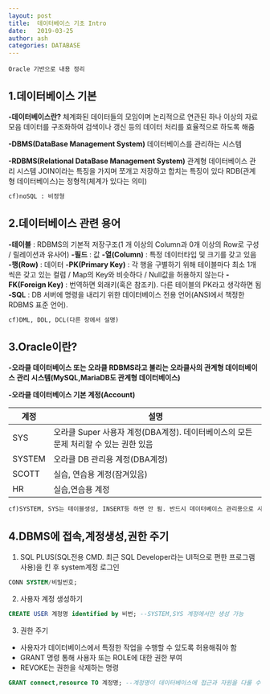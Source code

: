 ```yaml
---
layout: post
title:  데이터베이스 기초 Intro
date:   2019-03-25
author: ash
categories: DATABASE
---
```


```Oracle 기반으로 내용 정리```

## 1.데이터베이스 기본

**-데이터베이스란?**
체계화된 데이터들의 모임이며 논리적으로 연관된 하나 이상의 자료 모음
데이터를 구조화하여 검색이나 갱신 등의 데이터 처리를 효율적으로 하도록 해줌

**-DBMS(DataBase Management System)**
데이터베이스를 관리하는 시스템

**-RDBMS(Relational DataBase Management System)**
관계형 데이터베이스 관리 시스템
JOIN이라는 특징을 가지며 쪼개고 저장하고 합치는 특징이 있다
RDB(관계형 데이터베이스)는 정형적(체계가 있다는 의미)
```tex
cf)noSQL : 비정형
```

## 2.데이터베이스 관련 용어

**-테이블** : RDBMS의 기본적 저장구조(1 개 이상의 Column과 0개 이상의 Row로 구성 / 릴레이션과 유사어)
**-필드** : 값
**-열(Column)** : 특정 데이터타입 및 크기를 갖고 있음
**-행(Row)** : 데이터
**-PK(Primary Key)** : 각 행을 구별하기 위해 테이블마다 최소 1개씩은 갖고 있는 컬럼 / Map의 Key와 비슷하다 / Null값을 허용하지 않는다
**-FK(Foreign Key)** : 번역하면 외래키(혹은 참조키). 다른 테이블의 PK라고 생각하면 됨
**-SQL** : DB 서버에 명령을 내리기 위한 데이터베이스 전용 언어(ANSI에서 책정한 RDBMS 표준 언어).
```tex
cf)DML, DDL, DCL(다른 장에서 설명)
```

## 3.Oracle이란?

**-오라클 데이터베이스 또는 오라클 RDBMS라고 불리는 오라클사의 관계형 데이터베이스 관리 시스템(MySQL,MariaDB도 관계형 데이터베이스)**

**-오라클 데이터베이스 기본 계정(Account)**

| **계정** | **설명** |
|--------|--------|
| SYS | 오라클 Super 사용자 계정(DBA계정). 데이터베이스의 모든 문제 처리할 수 있는 권한 있음 |
| SYSTEM | 오라클 DB 관리용 계정(DBA계정) |
| SCOTT | 실습, 연습용 계정(잠겨있음) |
| HR | 실습,연습용 계정 |

```tex
cf)SYSTEM, SYS는 테이블생성, INSERT등 하면 안 됨. 반드시 데이터베이스 관리용으로 사용
```

## 4.DBMS에 접속,계정생성,권한 주기

1. SQL PLUS(SQL전용 CMD. 최근 SQL Developer라는 UI적으로 편한 프로그램 사용)을 킨 후 system계정 로그인
```SQL
CONN SYSTEM/비밀번호;
```

2. 사용자 계정 생성하기
```SQL
CREATE USER 계정명 identified by 비번; --SYSTEM,SYS 계정에서만 생성 가능
```
3. 권한 주기
- 사용자가 데이터베이스에서 특정한 작업을 수행할 수 있도록 허용해줘야 함
- GRANT 명령 통해 사용자 또는 ROLE에 대한 권한 부여
- REVOKE는 권한을 삭제하는 명령
```SQL
GRANT connect,resource TO 계정명; --계정명이 데이터베이스에 접근과 자원을 다룰 수 있게 권한을 준다
```
